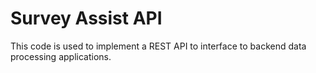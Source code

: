 # Survey Assist API

This code is used to implement a REST API to interface to backend data processing applications.
